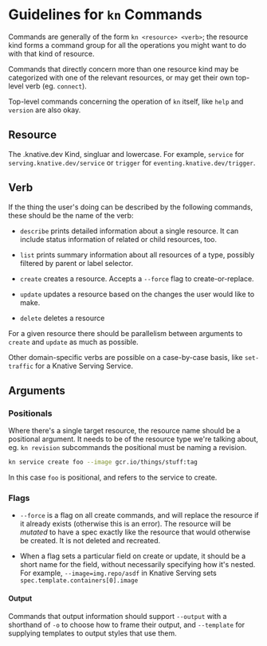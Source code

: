 # Guidelines for `kn` Commands

Commands are generally of the form `kn <resource> <verb>`; the resource kind
forms a command group for all the operations you might want to do with that kind
of resource.

Commands that directly concern more than one resource kind may be categorized
with one of the relevant resources, or may get their own top-level verb
(eg. `connect`).

Top-level commands concerning the operation of `kn` itself, like `help` and
`version` are also okay.

## Resource

The <group>.knative.dev Kind, singluar and lowercase. For example, `service` for
`serving.knative.dev/service` or `trigger` for `eventing.knative.dev/trigger`.

## Verb

If the thing the user's doing can be described by the following commands, these
should be the name of the verb:

* `describe` prints detailed information about a single resource. It can include
  status information of related or child resources, too.

* `list` prints summary information about all resources of a type, possibly
  filtered by parent or label selector.

* `create` creates a resource. Accepts a `--force` flag to create-or-replace.

* `update` updates a resource based on the changes the user would like to make.

* `delete` deletes a resource

For a given resource there should be parallelism between arguments to `create`
and `update` as much as possible.

Other domain-specific verbs are possible on a case-by-case basis, like
`set-traffic` for a Knative Serving Service.

## Arguments

### Positionals

Where there's a single target resource, the resource name should be a positional
argument. It needs to be of the resource type we're talking about, eg. `kn
revision` subcommands the positional must be naming a revision.

```bash
kn service create foo --image gcr.io/things/stuff:tag
```
In this case `foo` is positional, and refers to the service to create.

### Flags

* `--force` is a flag on all create commands, and will replace the resource if
  it already exists (otherwise this is an error). The resource will be *mutated*
  to have a spec exactly like the resource that would otherwise be created. It
  is not deleted and recreated.

* When a flag sets a particular field on create or update, it should be a short
  name for the field, without necessarily specifying how it's nested. For
  example, `--image=img.repo/asdf` in Knative Serving sets
  `spec.template.containers[0].image`

#### Output

Commands that output information should support `--output` with a shorthand of
`-o` to choose how to frame their output, and `--template` for supplying
templates to output styles that use them.
